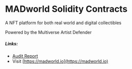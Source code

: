# MADworld Solidity Contracts
A NFT platform for both real world and digital collectibles

Powered by the Multiverse Artist Defender


##### Links:
- [Audit Report](/audit)
- Visit [https://madworld.io](https://madworld.io)